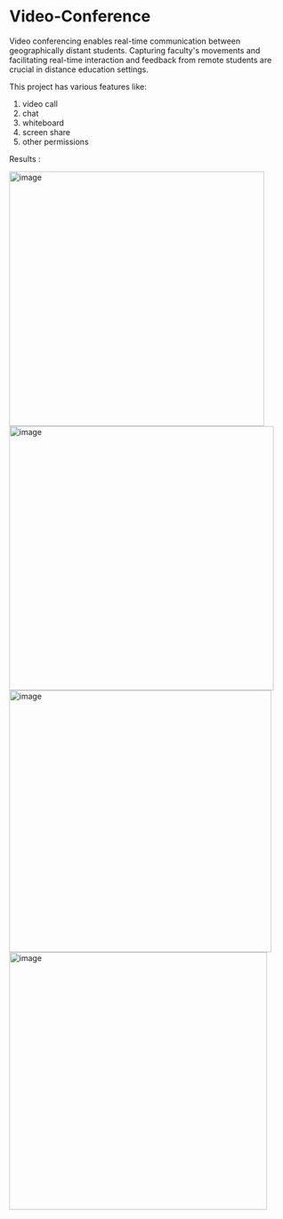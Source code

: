 # Video-Conference
Video conferencing enables real-time communication between geographically distant students. Capturing faculty's movements and facilitating real-time interaction and feedback from remote students are crucial in distance education settings.

This project has various features like:
1. video call
2. chat
3. whiteboard
4. screen share
5. other permissions


Results :

<img width="458" alt="image" src="https://github.com/HariSaiM1902/Video-Conference/assets/136962604/86652b18-c10e-43d3-89f4-93f0ccfbb2d0">

<img width="475" alt="image" src="https://github.com/HariSaiM1902/Video-Conference/assets/136962604/f1dc3a64-c01d-43e8-8c62-c451970b31dd">

<img width="471" alt="image" src="https://github.com/HariSaiM1902/Video-Conference/assets/136962604/c66e8216-e21b-483c-94ef-2524f72d9698">

<img width="463" alt="image" src="https://github.com/HariSaiM1902/Video-Conference/assets/136962604/32ef0fd4-4078-4b25-94a8-03b2c15aa493">

